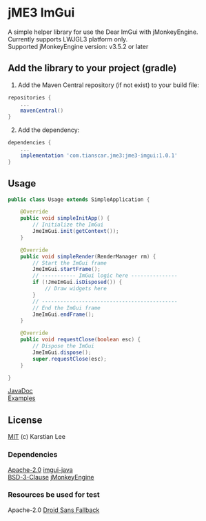 # jME3 ImGui
A simple helper library for use the Dear ImGui with jMonkeyEngine. Currently supports LWJGL3 platform only.  
Supported jMonkeyEngine version: v3.5.2 or later

## Add the library to your project (gradle)
1. Add the Maven Central repository (if not exist) to your build file:
```groovy
repositories {
    ...
    mavenCentral()
}
```

2. Add the dependency:
```groovy
dependencies {
    ...
    implementation 'com.tianscar.jme3:jme3-imgui:1.0.1'
}
```

## Usage
```java
public class Usage extends SimpleApplication {

    @Override
    public void simpleInitApp() {
        // Initialize the ImGui
        JmeImGui.init(getContext());
    }

    @Override
    public void simpleRender(RenderManager rm) {
        // Start the ImGui frame
        JmeImGui.startFrame();
        // ----------- ImGui logic here ---------------
        if (!JmeImGui.isDisposed()) {
            // Draw widgets here
        }
        // --------------------------------------------
        // End the ImGui frame
        JmeImGui.endFrame();
    }

    @Override
    public void requestClose(boolean esc) {
        // Dispose the ImGui
        JmeImGui.dispose();
        super.requestClose(esc);
    }

}
```
[JavaDoc](https://docs.tianscar.com/jme3-imgui)  
[Examples](/lwjgl3/src/test/java/com/tianscar/jme3/imgui/test)

## License
[MIT](/LICENSE) (c) Karstian Lee

### Dependencies 
[Apache-2.0](https://github.com/SpaiR/imgui-java/blob/main/LICENSE) [imgui-java](https://github.com/SpaiR/imgui-java/)  
[BSD-3-Clause](https://github.com/jMonkeyEngine/jmonkeyengine/blob/master/LICENSE.md) [jMonkeyEngine](https://github.com/jMonkeyEngine/jmonkeyengine/)

### Resources be used for test
Apache-2.0 [Droid Sans Fallback](/lwjgl3/src/test/resources/droid_sans.ttf)
